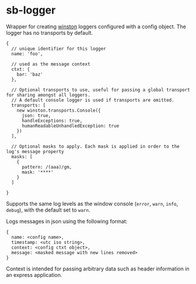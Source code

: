 # sb-logger
Wrapper for creating [winston](https://github.com/winstonjs/winston) loggers configured with a config object. The logger has no transports by default.

```
{
  // unique identifier for this logger
  name: 'foo',
  
  // used as the message context
  ctxt: { 
    bar: 'baz'
  },
  
  // Optional transports to use, useful for passing a global transport for sharing amongst all loggers.
  // A default console logger is used if transports are omitted.
  transports: [
    new winston.transports.Console({
      json: true,
      handleExceptions: true,
      humanReadableUnhandledException: true
    })
  ],
  
  // Optional masks to apply. Each mask is applied in order to the log's message property
  masks: [ 
    {
      pattern: /(aaa)/gm,
      mask: '****'
    }
  ]
  
}
```

Supports the same log levels as the window console (`error`, `warn`, `info`, `debug`), with the default set to `warn`.

Logs messages in json using the following format:

```
{
  name: <config name>,
  timestamp: <utc iso string>,
  context: <config ctxt object>,
  message: <masked message with new lines removed>
}
```
Context is intended for passing arbitrary data such as header information in an express application.